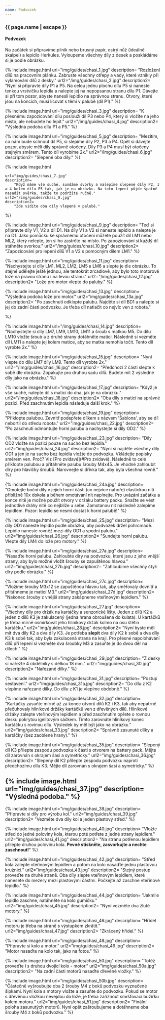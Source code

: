 ```yaml
---
name: Podvozek
---
```

### {{ page.name | escape }}

#### Podvozek

Na začátek si připravíme pilník nebo brusný papír, ostrý nůž (ideálně skalpel) a lepidlo Herkules. Vyloupeme všechny díly z desek a poskládáme si je podle obrázku.

{% include image.html
    url="img/guides/chasi_1.jpg"
    description=
        "Rozložení dílů na pracovním plánku. Zabruste všechny otřepy a vady, které vznikly při vylamování dílů z desky."
    url2="/img/guides/chasi_2.jpg"
    description2=
        "Nyní si připravte díly P1 a P5. Na celou jednu plochu dílu P5 si naneste tenkou vrstvičku lepidla a nalepte jej na nepopsanou stranu dílu P1. Dávejte si při tom pozor, abyste nanesli lepidlo na správnou stranu. Otvory, které jsou na koncích, musí lícovat s těmi v palubě (díl P1)."
%}

{% include image.html
    url="img/guides/chasi_3.jpg"
    description=
        "K přesnému zapozicování dílu poslouží díl P3 nebo P4, který si vložíte na jeho místo, ale nebudete ho lepit."
    url2="/img/guides/chasi_4.jpg"
    description2=
        "Výsledná podoba dílu P1 a P5."
%}

{% include image.html
    url="img/guides/chasi_5.jpg"
    description=
        "Mezitím, co nám bude schnout díl P5, si slepíme díly P2, P3 a P4. Opět si dávejte pozor, abyste měli díly správně otočeny. Díly P3 a P4 musí být otočeny stejným směrem. Tento díl vyrobíme 2x."
    url2="/img/guides/chasi_6.jpg"
    description2=
        "Slepené oba díly."
%}

{% include image.html

    url="img/guides/chasi_7.jpg"
    description=
        "Když máme vše suché, sundáme svorky a nalepíme slepené díly P2, 3 a 4 kolem dílu P5 tak, jak je na obrázku. Na toto lepení půjde špatně nasadit svěrka, takže to podržíte ručně."
    url2="/img/guides/chasi_8.jpg"
    description2=
        "Zde vidíte oba díly vlepené v palubě."
%}

{% include image.html
    url="img/guides/chasi_9.jpg"
    description=
        "Teď si připravte díly V1, V2 a díl D1. Na díly V1 a V2 si naneste lepidlo a nalepte je na D1. Jako pomůcku ke správnému otočení můžete použít díl LM1 nebo ML2, který nelepte, jen si ho zastrčte na místo. Po zapozicování si každý díl stáhněte svorkou."
    url2="/img/guides/chasi_10.jpg"
    description2=
        "Zapozicování pro lepení dílů V1 a V2 s pomocným dílem LM1."
%}

{% include image.html
    url="img/guides/chasi_11.jpg"
    description=
        "Nachystejte si díly LM1, ML2, LM2, LM5 a LM6 a slepte je dle obrázku. To stejné udělejte ještě jednou, ale tentokrát zrcadlově, aby bylo toto motorové lože na pravou stranu i na levou stranu."
    url2="/img/guides/chasi_12.jpg"
    description2=
        "Lože pro motor vlepte do paluby."
%}

{% include image.html
    url="img/guides/chasi_13.jpg"
    description=
        "Výsledná podoba lože pro motor."
    url2="img/guides/chasi_13a.jpg"
    description2=
        "Po zaschnutí odklopte palubu. Najděte si díl BD1 a nalepte si jej do zadní části podvozku. Je třeba díl natlačit co nejvíc ven z robota."

%}

{% include image.html
    url="/img/guides/chasi_14.jpg"
    description=
        "Nachystejte si díly LM7, LM9, LM10, LM11 a šroub s matkou M5. Do dílu LM10 vložte šroub a z druhé strany dotáhněte matici. Následně si vezměte díl LM11 a nalepte jej kolem matice, aby se matka nemohla točit. Tento díl vyrobte 2x."
%}

{% include image.html
    url="img/guides/chasi_15.jpg"
    description=
        "Nyní vlepte do dílu LM7 díly LM9. Tento díl vyrobte 2x."
    url2="/img/guides/chasi_16.jpg"
    description2=
        "Předchozí 2 části slepte k sobě dle obrázku. Zopakujte pro druhou sadu dílů. Budete mít 2 výsledné díly jako na obrázku."
%}

{% include image.html
    url="img/guides/chasi_17.jpg"
    description=
        "Když je vše suché, nalepte díl s maticí do dna, jak je na obrázku."
    url2="/img/guides/chasi_18.jpg"
    description2=
        "Oba díly s maticí na správné pozici. Před zaschnutím lepidla následuje další krok."
%}

{% include image.html
    url="img/guides/chasi_19.jpg"
    description=
        "Přiklopte palubou. Zevnitř podepřete dílkem s názvem 'Šablona', aby se díl nebortil do středu robota."
    url2="img/guides/chasi_22.jpg"
    description2=
        "Po zaschnutí odmontujte horní palubu a nachystejte si díly OD2."
%}

{% include image.html
    url="img/guides/chasi_23.jpg"
    description=
        "Díly OD2 vložte na pozici pouze na sucho bez lepidla."
    url2="img/guides/chasi_24.jpg"
    description2=
        "Nyní si najděte všechny díly OD1 a jen je na sucho bez lepidla vložte do podvozku. Vkládejte popisky směrem ven. Proč? Viz
        [Pro zvídavé](#Pro zvídavé). Následně to celé přiklopte palubou a přitáhněte palubu šrouby M4x45. Je vhodné zahloubit díry pro hlavičky šroubů. Narovnejte si dřívka tak, aby byla všechna rovně."
%}

{% include image.html
    url="img/guides/chasi_24a.jpg"
    description=
        "Omotejte boční díly v jejich horní části (co nejvíce nahoře) elastickou nití přibližně 10x dokola a během omotávání nit napínejte. Pro uvázání začátku a konce nitě je možné použít otvory v držáku battery packu. Snažte se vést jednotlivé dráhy nitě co nejblíže u sebe. Zamotanou nit následně zalepíme lepidlem. Pozor: lepidlo se nesmí dostat k horní palubě!"
%}

{% include image.html
    url="img/guides/chasi_25.jpg"
    description=
        "Mezi díly OD1 naneste lepidlo podle obrázku, aby podvozek držel pohromadě. Lepidlo naneste rovněž mezi díly OD1 a spodní palubu."
    url2="img/guides/chasi_26.jpg"
    description2=
        "Sundejte horní palubu. Vlepte díly LM4 do lože pro motory."
%}

{% include image.html
    url="img/guides/chasi_27a.jpg"
    description=
        "Nasaďte horní palubu. Zahloubte díry na podvozku, které jsou z jeho vnější strany, aby bylo možné vložit šrouby se zapuštěnou hlavou."
    url2="img/guides/chasi_27b.jpg"
    description2=
        "Zahloubíme všechny čtyři díry podle obrázku."
%}

{% include image.html
    url="img/guides/chasi_27c.jpg"
    description=
        "Vložíme šrouby M3x12 se zapuštěnou hlavou tak, aby směřovaly dovnitř a přitáhneme je maticí M3."
    url2="img/guides/chasi_27d.jpg"
    description2=
        "Nakonec šrouby z vnější strany zakápneme vteřinovým lepidlem."
%}

{% include image.html
    url="img/guides/chasi_27.jpg"
    description=
        "Všechny díly pro držák na kartáčky a senzorické lišty. Jeden z dílů K2 a jeden z dílů K3 je zakulacený (jedna hrana obroušena do kulata). U kartáčků je třeba mírně osmirkovat jeho hliníkový držák kolmo na osu štětin kartáčku."
    url2="img/guides/chasi_28.jpg"
    description2=
        "Nyní byste měli mít dva díly K2 a dva díly K3. Je potřeba **slepit** dva díly K2 k sobě a dva díly K3 k sobě tak, aby byla zakulacená strana na kraji. Pro přesné napolohávání dílů při lepení si vezměte dva šroubky M3 a zasuňte je do dvou děr na dílech."
%}

{% include image.html
    url="img/guides/chasi_29.jpg"
    description=
        "Z desky si nařežte 4 obdélníky s délkou 18 mm."
    url2="img/guides/chasi_30.jpg"
    description2=
        "Nařezané dílky."
%}

{% include image.html
    url="img/guides/chasi_31.jpg"
    description=
        "Postup sestavení."
    url2="img/guides/chasi_31a.jpg"
    description2=
        "Do dílu z K2 vlepíme nařezané dílky. Do dílu z K1 je vlepíme obdobně."
%}

{% include image.html
    url="img/guides/chasi_32.jpg"
    description=
        "Kartáčky zasuňte mírně až za konec otvorů dílů K2 i K3, tak aby nepatrně přečuhovaly hliníkové držáky kartáčků ven z dřevěných dílů. Hliníkové držáky zalepte vteřinovým lepidlem a před zaschnutím opřete o rovnou desku pokrytou igelitovým sáčkem. Tímto zarovnáte hliníkový konec kartáčku s rovinou dílu. Výsledek by měl být jako na obrázku."
    url2="img/guides/chasi_33.jpg"
    description2=
        "Správně zasunuté dílky a kartáčky (bez zaoblené hrany)."
%}

{% include image.html
    url="img/guides/chasi_35.jpg"
    description=
        "Slepený díl K3 přilepte zespodu podvozku k části s otvorem na battery pack. Mějte díl zarovnán s okrajem šasi a symetricky."
    url2="img/guides/chasi_36.jpg"
    description2=
        "Slepený díl K2 přilepte zespodu podvozku naproti předchozímu dílu K3. Mějte díl zarovnán s okrajem šasi a symetricky."
%}

{% include image.html
    url="img/guides/chasi_37.jpg"
    description=
        "Výsledná podoba."
%}
----
{% include image.html
    url="img/guides/chasi_38.jpg"
    description=
        "Připravte si díly pro výrobu kol."
    url2="img/guides/chasi_39.jpg"
    description2=
        "Vezměte dva díly kol a jeden plastový střed."
%}

{% include image.html
    url="img/guides/chasi_40.jpg"
    description=
        "Vložte střed do jedné poloviny kola, kterou poté potřete z jedné strany lepidlem."
    url2="img/guides/chasi_41.jpg"
    description2=
        "Na stranu potřenou lepidlem přilepte druhou polovinu kola. **Pevně stiskněte, zasvorkujte a nechte zaschnout!**"
%}

{% include image.html
    url="img/guides/chasi_42.jpg"
    description=
        "Střed kola zalepte vteřinovým lepidlem a potom na kolo nasaďte jednu plastovou kružnici."
    url2="img/guides/chasi_43.jpg"
    description2=
        "Stejný postup proveďte na druhé straně. Oba díly slepte vteřinovým lepidlem, které nanesete do mezery mezi plastovými částmi. Počkejte až zaschne vteřinové lepidlo."
%}

{% include image.html
    url="img/guides/chasi_44.jpg"
    description=
        "Jakmile lepidlo zaschne, natáhněte na kolo gumičku."
    url2="img/guides/chasi_45.jpg"
    description2=
        "Nyní vezměte dva žluté motory."
%}

{% include image.html
    url="img/guides/chasi_46.jpg"
    description=
        "Hřídel motoru je třeba na straně s výstupkem zkrátit."
    url2="img/guides/chasi_47.jpg"
    description2=
        "Zkrácený hřídel."
%}

{% include image.html
    url="img/guides/chasi_48.jpg"
    description=
        "Připravte si kolo a motor."
    url2="img/guides/chasi_49.jpg"
    description2=
        "Motor nasaďte na kolo tak, jako na fotce."
%}

{% include image.html
    url="img/guides/chasi_50.jpg"
    description=
        "Totéž proveďte i s druhou dvojicí kolo - motor."
    url2="img/guides/chasi_50a.jpg"
    description2=
        "Na zadní části motorů nasaďte dřevěné vložky."
%}

{% include image.html
    url="img/guides/chasi_50b.jpg"
    description=
        "Částečně vyšroubujte oba 2 šrouby M4 z boků podvozku vyznačené šipkami. Nyní kola s motory vložte a zasuňte do podvozku. Pokud se motor s dřevěnou vložkou nevejdou do lože, je třeba zaříznout smršťovací bužírku kolem motoru."
    url2="img/guides/chasi_51.jpg"
    description2=
        "Finální poloha zasunutých motorů. Nyní opět zašroubujeme a dotáhneme oba šrouby M4 z boků podvozku."
%}